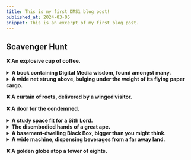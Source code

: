 ```yaml
---
title: This is my first DMS1 blog post!
published_at: 2024-03-05
snippet: This is an excerpt of my first blog post.
---
```


## Scavenger Hunt

**❌ An explosive cup of coffee.**

<details>
<summary><b>A book containing Digital Media wisdom, found amongst many.</b></summary>
<br>
We wandered around until we found the library. We then searched for the category that most likely had books on design. (I forgot what the category was called but I remember its corresponding number was 700.) We then wandered the library until we found the section we were looking for. It was difficult trying to pinpoint a book specifically on digital media but this was the one we thought most closely matched the description.
<br>

![book](/w01/book.jpg)

</details>

<details>
<summary><b>A wide net strung above, bulging under the weight of its flying paper cargo.</b></summary>
<br>
While trying to find the exit to the library, we found a small balcony, where we could see the net. We took a photo on the balcony, but upon passing it later, we decided to take a closer photo.
<br>

![net](/w01/net.jpg)

</details>

**❌ A curtain of roots, delivered by a winged visitor.**

**❌ A door for the condemned.**

<details>
<summary><b>A study space fit for a Sith Lord.</b></summary>

As digital media students, we thought it was only fair we used every tool at our disposal, whether physical or digital. So we pulled up lost on campus. We located this area using the key words, "star wars". 
<br><br>

![study space](/w01/sith.jpg)

</details>

<details>
<summary><b>The disembodied hands of a great ape.</b></summary>

Unfortunately we did not get the opportunity to take a selfie with the hand as we found this while returning to the classroom, but I managed to snap a quick photo. Apologies for the incredibly unclear photo - it's there if you squint. Hopefully this is the hand we were supposed to find and not just a coincidence that someone left a mannequin arm on the floor. We tried our best. 
<br><br>

![hand](/w01/hand.jpg)

</details>

<details>
<summary><b>A basement-dwelling Black Box, bigger than you might think.</b></summary>

I think this was near the library - we found it by pure chance. It didn't quite fit the "basement-dwelling" descriptor but we thought it was close enough. 
<br><br>

![box](/w01/box.jpg)

</details>

<details>
<summary><b> A wide machine, dispensing beverages from a far away land.</b></summary>

This was our first find after wandering around in buildings 8-10 for a little. It looked slightly wider than most Australian vending machines, and the drinks were mostly Japanese, which we thought was a pretty far away land.
<br><br>

![vending machine](/w01/drink.jpg)

</details>

**❌ A golden globe atop a tower of eights.**

<br><br>